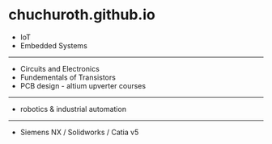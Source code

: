 # chuchuroth.github.io

+ IoT
+ Embedded Systems
 
---

+ Circuits and Electronics
+ Fundementals of Transistors
+ PCB design -  altium upverter courses

---
+ robotics & industrial automation

---
+ Siemens NX / Solidworks / Catia v5
